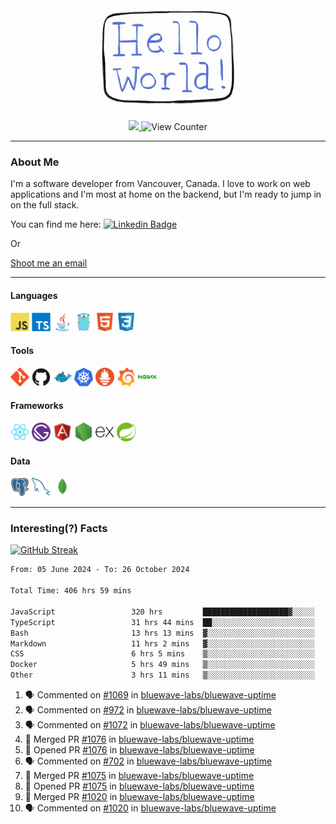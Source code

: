 <div align="center">
    <img src="./img/hello_world.webp" height="200px" width="">
    <div>
        <a href="https://www.linkedin.com/in/ajhollid">
            <img src="https://img.shields.io/badge/LinkedIn-blue"/>
        </a>
        <img src="https://komarev.com/ghpvc/?username=ajhollid&color=yellow" alt="View Counter">
    </div>
</div>

---

### About Me

I'm a software developer from Vancouver, Canada. I love to work on web applications and I'm most at home on the backend, but I'm ready to jump in on the full stack.

You can find me here: [![Linkedin Badge](https://img.shields.io/badge/-ajhollid-blue?style=flat&logo=Linkedin&logoColor=white)](https://www.linkedin.com/in/ajhollid)

Or

[Shoot me an email](mailto:ajhollid@gmail.com)

---

#### Languages

<div>
    <img src="./img/devicons/javascript-original.svg" width=30 height=30 alt="JavaScript">
    <img src="/img/devicons/typescript-original.svg" width=30 height=30 alt="TypeScript">
    <img src="./img/devicons/java-original.svg" width=30 height=30 alt="Java">
    <img src="./img/devicons/go-original.svg" width=30 height=30 alt="Golang">
    <img src="./img/devicons/html5-original.svg" width=30 height=30 alt="HTML 5">
    <img src="./img/devicons/css3-original.svg" width=30 height=30 alt="CSS 3">
</div>

#### Tools

<div>
    <img src="./img/devicons/git-original.svg" width=30 height=30 alt="Git">
    <img src="./img/devicons/github-original.svg" width=30 height=30 alt="Github">
    <img src="./img/devicons/docker-original.svg" width=30 
    height=30 alt="Docker">
    <img src="./img/devicons/kubernetes-original.svg" width=30 height=30 alt="K8">
    <img src="./img/devicons/prometheus-original.svg" width=30 height=30 alt="Prometheus">
    <img src="./img/devicons/grafana-original.svg" width=30 height=30 alt="Grafana">
    <img src="./img/devicons/nginx-original.svg" width=30 height=30 alt="Nginx">
</div>

#### Frameworks

<div>
    <img src="./img/devicons/react-original.svg" width=30 height=30 alt="React">
    <img src="./img/devicons/gatsby-original.svg" width=30 height=30 alt="Gatsby">
    <img src="./img/devicons/angularjs-original.svg" width=30 height=30 alt="AngularJS">
    <img src="./img/devicons/nodejs-original.svg" width=30 height=30 alt="NodeJS">
    <img src="./img/devicons/express-original.svg" width=30 height=30 alt="Express">
    <img src="./img/devicons/spring-original.svg" width=30 height=30 alt="Spring">
</div>

#### Data

<div>
    <img src="./img/devicons/postgresql-original.svg" width=30 height=30 alt="Postgresql">
    <img src="./img/devicons/mysql-original.svg" width=30 height=30 alt="Mysql">
    <img src="./img/devicons/mongodb-original.svg" width=30 height=30 alt="MongoDB">
</div>

---

### Interesting(?) Facts

[![GitHub Streak](http://github-readme-streak-stats.herokuapp.com?user=ajhollid)](https://git.io/streak-stats)

 <!--START_SECTION:waka-->

```txt
From: 05 June 2024 - To: 26 October 2024

Total Time: 406 hrs 59 mins

JavaScript                 320 hrs         ███████████████████▓░░░░░   78.01 %
TypeScript                 31 hrs 44 mins  ██░░░░░░░░░░░░░░░░░░░░░░░   07.74 %
Bash                       13 hrs 13 mins  ▓░░░░░░░░░░░░░░░░░░░░░░░░   03.22 %
Markdown                   11 hrs 2 mins   ▓░░░░░░░░░░░░░░░░░░░░░░░░   02.69 %
CSS                        6 hrs 5 mins    ▒░░░░░░░░░░░░░░░░░░░░░░░░   01.49 %
Docker                     5 hrs 49 mins   ▒░░░░░░░░░░░░░░░░░░░░░░░░   01.42 %
Other                      3 hrs 11 mins   ▒░░░░░░░░░░░░░░░░░░░░░░░░   00.78 %
```

<!--END_SECTION:waka-->


<!--START_SECTION:activity-->
1. 🗣 Commented on [#1069](https://github.com/bluewave-labs/bluewave-uptime/issues/1069#issuecomment-2440215088) in [bluewave-labs/bluewave-uptime](https://github.com/bluewave-labs/bluewave-uptime)
2. 🗣 Commented on [#972](https://github.com/bluewave-labs/bluewave-uptime/pull/972#issuecomment-2440027590) in [bluewave-labs/bluewave-uptime](https://github.com/bluewave-labs/bluewave-uptime)
3. 🗣 Commented on [#1072](https://github.com/bluewave-labs/bluewave-uptime/pull/1072#issuecomment-2439571572) in [bluewave-labs/bluewave-uptime](https://github.com/bluewave-labs/bluewave-uptime)
4. 🎉 Merged PR [#1076](https://github.com/bluewave-labs/bluewave-uptime/pull/1076) in [bluewave-labs/bluewave-uptime](https://github.com/bluewave-labs/bluewave-uptime)
5. 💪 Opened PR [#1076](https://github.com/bluewave-labs/bluewave-uptime/pull/1076) in [bluewave-labs/bluewave-uptime](https://github.com/bluewave-labs/bluewave-uptime)
6. 🗣 Commented on [#702](https://github.com/bluewave-labs/bluewave-uptime/issues/702#issuecomment-2439196034) in [bluewave-labs/bluewave-uptime](https://github.com/bluewave-labs/bluewave-uptime)
7. 🎉 Merged PR [#1075](https://github.com/bluewave-labs/bluewave-uptime/pull/1075) in [bluewave-labs/bluewave-uptime](https://github.com/bluewave-labs/bluewave-uptime)
8. 💪 Opened PR [#1075](https://github.com/bluewave-labs/bluewave-uptime/pull/1075) in [bluewave-labs/bluewave-uptime](https://github.com/bluewave-labs/bluewave-uptime)
9. 🎉 Merged PR [#1020](https://github.com/bluewave-labs/bluewave-uptime/pull/1020) in [bluewave-labs/bluewave-uptime](https://github.com/bluewave-labs/bluewave-uptime)
10. 🗣 Commented on [#1020](https://github.com/bluewave-labs/bluewave-uptime/pull/1020#issuecomment-2439165387) in [bluewave-labs/bluewave-uptime](https://github.com/bluewave-labs/bluewave-uptime)
<!--END_SECTION:activity-->
